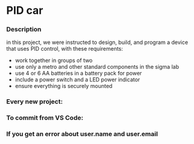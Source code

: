 # PID car

### Description
in this project, we were instructed to design, build, and program a device that uses PID control, with these requirements:
- work together in groups of two                                                   
- use only a metro and other standard components in the sigma lab                   
- use 4 or 6 AA batteries in a battery pack for power                             
- include a power switch and a LED power indicator                                
- ensure everything is securely mounted
### Every new project:

### To commit from VS Code:

### If you get an error about user.name and user.email

